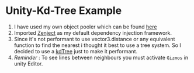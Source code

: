 # Unity-Kd-Tree Example


1. I have used my own object pooler which can be found [here](https://github.com/ertanturan/Unity-Object-Pooling) 
2. Imported [Zenject](https://github.com/modesttree/Zenject) as my default dependency injection framework.
3. Since it's not performant to use vector3.distance or any equivalent function to find the nearest i thought it best to use a tree system. So I decided to use a [kdTree](https://gist.github.com/ditzel/194ec800053ce7083b73faa1be9101b0#file-kdtree-cs) just to make it performant.
4. *Reminder* : To see lines between neighbours you must activate `Gizmos` in unity Editor.
